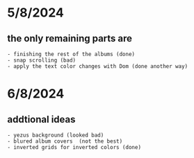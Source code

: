# 5/8/2024

## the only remaining parts are

    - finishing the rest of the albums (done)
    - snap scrolling (bad)
    - apply the text color changes with Dom (done another way)


# 6/8/2024

## addtional ideas

    - yezus background (looked bad)
    - blured album covers  (not the best)
    - inverted grids for inverted colors (done)
